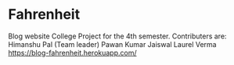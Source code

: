 # Fahrenheit
Blog website
College Project for the 4th semester.
Contributers are:
Himanshu Pal (Team leader)
Pawan Kumar Jaiswal
Laurel Verma
https://blog-fahrenheit.herokuapp.com/
